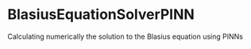 # BlasiusEquationSolverPINN
Calculating numerically the solution to the Blasius equation using PINNs
